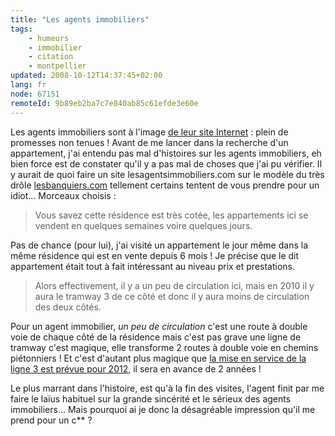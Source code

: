```yaml
---
title: "Les agents immobiliers"
tags:
    - humeurs
    - immobilier
    - citation
    - montpellier
updated: 2008-10-12T14:37:45+02:00
lang: fr
node: 67151
remoteId: 9b89eb2ba7c7e840ab85c61efde3e60e
---
```


Les agents immobiliers sont à l'image [de leur site Internet](/post/le-parcours-du-combattant-de-la-recherche-d-un-appartement-sur-le-web) : plein de promesses non tenues ! Avant de me lancer dans la recherche d'un appartement, j'ai entendu pas mal d'histoires sur les agents immobiliers, eh bien force est de constater qu'il y a pas mal de choses que j'ai pu vérifier. Il y aurait de quoi faire un site lesagentsimmobiliers.com sur le modèle du très drôle [lesbanquiers.com](http://www.lesbanquiers.com/) tellement certains tentent de vous prendre pour un idiot... Morceaux choisis :

<blockquote>
Vous savez cette résidence est très cotée, les appartements ici se vendent en quelques semaines voire quelques jours.
</blockquote>


Pas de chance (pour lui), j'ai visité un appartement le jour même dans la même résidence qui est en vente depuis 6 mois ! Je précise que le dit appartement était tout à fait intéressant au niveau prix et prestations.

<blockquote>
Alors effectivement, il y a un peu de circulation ici, mais en 2010 il y aura le tramway 3 de ce côté et donc il y aura moins de circulation des deux côtés.
</blockquote>


Pour un agent immobilier, *un peu de circulation* c'est une route à double voie de chaque côté de la résidence mais c'est pas grave une ligne de tramway c'est magique, elle transforme 2 routes à double voie en chemins piétonniers ! Et c'est d'autant plus magique que [la mise en service de la ligne 3 est prévue pour 2012](http://www.montpellier-agglo.com/tam/page.php?id_rubrique=260&amp;id_fichier=582), il sera en avance de 2 années !


Le plus marrant dans l'histoire, est qu'à la fin des visites, l'agent finit par me faire le laïus habituel sur la grande sincérité et le sérieux des agents immobiliers... Mais pourquoi ai je donc la désagréable impression qu'il me prend pour un c** ?

